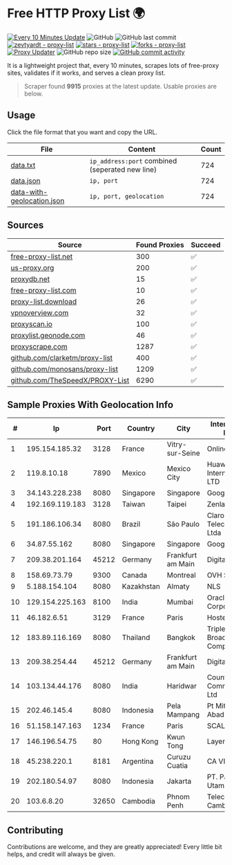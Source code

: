 
# Free HTTP Proxy List 🌍

[![Every 10 Minutes Update](https://github.com/mertguvencli/http-proxy-list/actions/workflows/main.yml/badge.svg?branch=main)](https://github.com/mertguvencli/http-proxy-list/actions/workflows/main.yml)
![GitHub](https://img.shields.io/github/license/mertguvencli/http-proxy-list)
![GitHub last commit](https://img.shields.io/github/last-commit/mertguvencli/http-proxy-list)
[![zevtyardt - proxy-list](https://img.shields.io/static/v1?label=zevtyardt&message=proxy-list&color=blue&logo=github)](https://github.com/zevtyardt/proxy-list "Go to GitHub repo")
[![stars - proxy-list](https://img.shields.io/github/stars/zevtyardt/proxy-list?style=social)](https://github.com/zevtyardt/proxy-list)
[![forks - proxy-list](https://img.shields.io/github/forks/zevtyardt/proxy-list?style=social)](https://github.com/zevtyardt/proxy-list)
[![Proxy Updater](https://github.com/zevtyardt/proxy-list/workflows/Proxy%20Updater/badge.svg)](https://github.com/zevtyardt/proxy-list/actions?query=workflow:"Proxy+Updater")
![GitHub repo size](https://img.shields.io/github/repo-size/zevtyardt/proxy-list)
[![GitHub commit activity](https://img.shields.io/github/commit-activity/m/zevtyardt/proxy-list?logo=commits)](https://github.com/zevtyardt/proxy-list/commits/main)

It is a lightweight project that, every 10 minutes, scrapes lots of free-proxy sites, validates if it works, and serves a clean proxy list.

> Scraper found **9915** proxies at the latest update. Usable proxies are below.

## Usage

Click the file format that you want and copy the URL.

|File|Content|Count|
|----|-------|-----|
|[data.txt](https://raw.githubusercontent.com/mertguvencli/http-proxy-list/main/proxy-list/data.txt)|`ip_address:port` combined (seperated new line)|724|
|[data.json](https://raw.githubusercontent.com/mertguvencli/http-proxy-list/main/proxy-list/data.json)|`ip, port`|724|
|[data-with-geolocation.json](https://raw.githubusercontent.com/mertguvencli/http-proxy-list/main/proxy-list/data-with-geolocation.json)|`ip, port, geolocation`|724|

## Sources

|Source|Found Proxies|Succeed|
|------|-------------|-------|
|[free-proxy-list.net](https://free-proxy-list.net)|300|✅|
|[us-proxy.org](https://www.us-proxy.org)|200|✅|
|[proxydb.net](http://proxydb.net)|15|✅|
|[free-proxy-list.com](https://free-proxy-list.com/?page=&port=&type%5B%5D=http&type%5B%5D=https&up_time=0&search=Search)|10|✅|
|[proxy-list.download](https://www.proxy-list.download/HTTP)|26|✅|
|[vpnoverview.com](https://vpnoverview.com/privacy/anonymous-browsing/free-proxy-servers)|32|✅|
|[proxyscan.io](https://www.proxyscan.io)|100|✅|
|[proxylist.geonode.com](https://proxylist.geonode.com/api/proxy-list?limit=300&page=1&sort_by=lastChecked&sort_type=desc&protocols=http,https)|46|✅|
|[proxyscrape.com](https://api.proxyscrape.com/v2/?request=displayproxies&protocol=http&timeout=10000&country=all&ssl=all&anonymity=all)|1287|✅|
|[github.com/clarketm/proxy-list](https://raw.githubusercontent.com/clarketm/proxy-list/master/proxy-list-raw.txt)|400|✅|
|[github.com/monosans/proxy-list](https://raw.githubusercontent.com/monosans/proxy-list/main/proxies/http.txt)|1209|✅|
|[github.com/TheSpeedX/PROXY-List](https://raw.githubusercontent.com/TheSpeedX/PROXY-List/master/http.txt)|6290|✅|


## Sample Proxies With Geolocation Info

|#|Ip|Port|Country|City|Internet Service Provider|
|-|--|----|-------|----|-------------------------|
|1|195.154.185.32|3128|France|Vitry-sur-Seine|Online S.A.S.|
|2|119.8.10.18|7890|Mexico|Mexico City|Huawei International Pte. LTD|
|3|34.143.228.238|8080|Singapore|Singapore|Google LLC|
|4|192.169.119.183|3128|Taiwan|Taipei|Zenlayer Inc|
|5|191.186.106.34|8080|Brazil|São Paulo|Claro NXT Telecomunicacoes Ltda|
|6|34.87.55.162|8080|Singapore|Singapore|Google LLC|
|7|209.38.201.164|45212|Germany|Frankfurt am Main|DigitalOcean, LLC|
|8|158.69.73.79|9300|Canada|Montreal|OVH SAS|
|9|5.188.154.104|8080|Kazakhstan|Almaty|NLS|
|10|129.154.225.163|8100|India|Mumbai|Oracle Corporation|
|11|46.182.6.51|3129|France|Paris|Hosteur SAS|
|12|183.89.116.169|8080|Thailand|Bangkok|Triple T Broadband Public Company Limited|
|13|209.38.254.44|45212|Germany|Frankfurt am Main|DigitalOcean, LLC|
|14|103.134.44.176|8080|India|Haridwar|Countrylink Communiction Pvt Ltd|
|15|202.46.145.4|8080|Indonesia|Pela Mampang|Pt Mithaharum Abadi|
|16|51.158.147.163|1234|France|Paris|SCALEWAY|
|17|146.196.54.75|80|Hong Kong|Kwun Tong|Layerstack Limited|
|18|45.238.220.1|8181|Argentina|Curuzu Cuatia|CA VI CU SRL|
|19|202.180.54.97|8080|Indonesia|Jakarta|PT. Panca Dewata Utama|
|20|103.6.8.20|32650|Cambodia|Phnom Penh|Telecom Cambodia (T.C.)|



## Contributing

Contributions are welcome, and they are greatly appreciated! Every
little bit helps, and credit will always be given.

